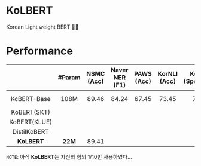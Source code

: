 # KoLBERT
Korean Light weight BERT 🍔❌

# Performance
|| #Param | NSMC<br>(Acc) | Naver NER<br>(F1) | PAWS<br>(Acc) | KorNLI<br>(Acc) | KorSTS<br>(Spearman) | Question Pair<br>(Acc) | KorQuaD (Dev)<br>(EM/F1) |
|:----:|:----:|:----:|:----:|:----:|:----:|:----:|:----:|:----:|
|KcBERT-Base| 108M | 89.46 | 84.24 | 67.45 | 73.45 | 76.51 | 93.66 | 60.72 / 84.97 |
|KoBERT(SKT)|  |  |  |  |  |  |  |  |
|KoBERT(KLUE)|  |  |  |  |  |  |  |  |
|DistilKoBERT|  |  |  |  |  |  |  |  |
|**KoLBERT**| **22M** | 89.41 |  |  |  |  |  |  |

`NOTE`: 아직 **KoLBERT**는 자신의 힘의 1/10만 사용하였다...


